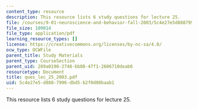 ```yaml
---
content_type: resource
description: This resource lists 6 study questions for lecture 25.
file: /courses/9-01-neuroscience-and-behavior-fall-2003/5c4e27e5d8887996dbd5b2f0d00baab1_ques_lec_25_2003.pdf
file_size: 109014
file_type: application/pdf
learning_resource_types: []
license: https://creativecommons.org/licenses/by-nc-sa/4.0/
ocw_type: OCWFile
parent_title: Study Materials
parent_type: CourseSection
parent_uid: 289a0198-2748-bb88-47f1-2606710deab6
resourcetype: Document
title: ques_lec_25_2003.pdf
uid: 5c4e27e5-d888-7996-dbd5-b2f0d00baab1
---
```

This resource lists 6 study questions for lecture 25.